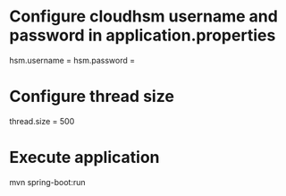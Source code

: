 
# Configure cloudhsm username and password in application.properties
hsm.username = <username>
hsm.password = <password>

# Configure thread size
thread.size = 500

# Execute application
mvn spring-boot:run